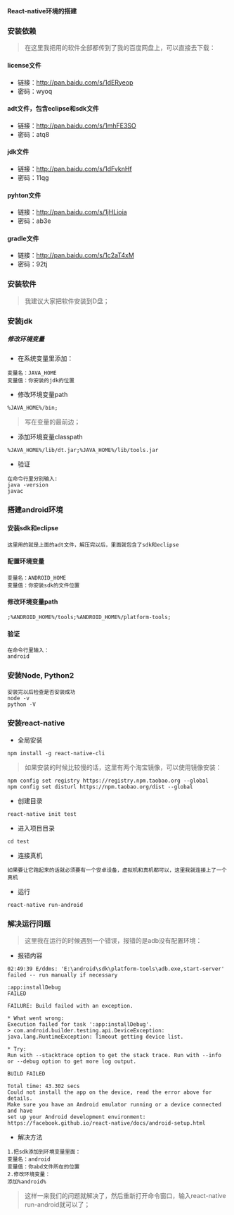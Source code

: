 **React-native环境的搭建**
### 安装依赖
> 在这里我把用的软件全部都传到了我的百度网盘上，可以直接去下载：
#### license文件
- 链接：http://pan.baidu.com/s/1dERyeop
- 密码：wyoq
#### adt文件，包含eclipse和sdk文件
- 链接：http://pan.baidu.com/s/1mhFE3SO
- 密码：atq8
#### jdk文件
- 链接：http://pan.baidu.com/s/1dFvknHf
- 密码：11qg
#### pyhton文件
- 链接：http://pan.baidu.com/s/1jHLioia
- 密码：ab3e
#### gradle文件
- 链接：http://pan.baidu.com/s/1c2aT4xM
- 密码：92tj
### 安装软件
> 我建议大家把软件安装到D盘；
### 安装jdk
##### 修改环境变量
- 在系统变量里添加：

```
变量名：JAVA_HOME
变量值：你安装的jdk的位置
```
- 修改环境变量path

```
%JAVA_HOME%/bin;
```
> 写在变量的最前边；
- 添加环境变量classpath

```
%JAVA_HOME%/lib/dt.jar;%JAVA_HOME%/lib/tools.jar
```
- 验证

```
在命令行里分别输入:
java -version
javac
```
### 搭建android环境
#### 安装sdk和eclipse

```
这里用的就是上面的adt文件，解压完以后，里面就包含了sdk和eclipse
```
#### 配置环境变量

```
变量名：ANDROID_HOME 
变量值：你安装sdk的文件位置
```
#### 修改环境变量path

```
;%ANDROID_HOME%/tools;%ANDROID_HOME%/platform-tools;
```
#### 验证

```
在命令行里输入：
android
```
### 安装Node, Python2

```
安装完以后检查是否安装成功
node -v
python -V
```
### 安装react-native
- 全局安装

```
npm install -g react-native-cli
```
> 如果安装的时候比较慢的话，这里有两个淘宝镜像，可以使用镜像安装：

```
npm config set registry https://registry.npm.taobao.org --global
npm config set disturl https://npm.taobao.org/dist --global
```
- 创建目录

```
react-native init test
```
- 进入项目目录

```
cd test
```
- 连接真机

```
如果要让它跑起来的话就必须要有一个安卓设备，虚拟机和真机都可以，这里我就连接上了一个真机
```
- 运行

```
react-native run-android
```
### 解决运行问题
> 这里我在运行的时候遇到一个错误，报错的是adb没有配置环境：
- 报错内容

```
02:49:39 E/ddms: 'E:\android\sdk\platform-tools\adb.exe,start-server' failed -- run manually if necessary
                                                                                                          :app:installDebug                                                                                                                    FAILED

FAILURE: Build failed with an exception.

* What went wrong:
Execution failed for task ':app:installDebug'.
> com.android.builder.testing.api.DeviceException: java.lang.RuntimeException: Timeout getting device list.

* Try:
Run with --stacktrace option to get the stack trace. Run with --info or --debug option to get more log output.

BUILD FAILED

Total time: 43.302 secs
Could not install the app on the device, read the error above for details.
Make sure you have an Android emulator running or a device connected and have
set up your Android development environment:
https://facebook.github.io/react-native/docs/android-setup.html
```
- 解决方法

```
1.把sdk添加到环境变量里面：
变量名：android
变量值：你abd文件所在的位置
2.修改环境变量：
添加%android%
```
> 这样一来我们的问题就解决了，然后重新打开命令窗口，输入react-native run-android就可以了；



















